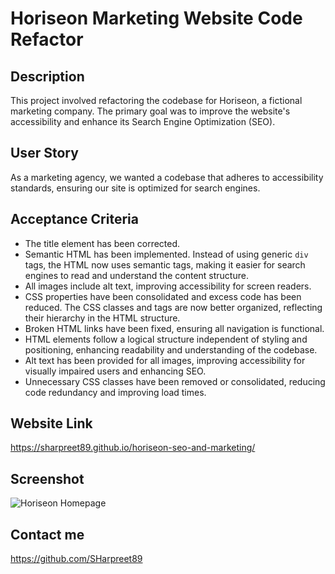 # Horiseon Marketing Website Code Refactor

## Description

This project involved refactoring the codebase for Horiseon, a fictional marketing company. The primary goal was to improve the website's accessibility and enhance its Search Engine Optimization (SEO). 

## User Story

As a marketing agency, we wanted a codebase that adheres to accessibility standards, ensuring our site is optimized for search engines.

## Acceptance Criteria

- The title element has been corrected.
- Semantic HTML has been implemented. Instead of using generic `div` tags, the HTML now uses semantic tags, making it easier for search engines to read and understand the content structure.
- All images include alt text, improving accessibility for screen readers.
- CSS properties have been consolidated and excess code has been reduced. The CSS classes and tags are now better organized, reflecting their hierarchy in the HTML structure.
- Broken HTML links have been fixed, ensuring all navigation is functional.
- HTML elements follow a logical structure independent of styling and positioning, enhancing readability and understanding of the codebase.
- Alt text has been provided for all images, improving accessibility for visually impaired users and enhancing SEO.
- Unnecessary CSS classes have been removed or consolidated, reducing code redundancy and improving load times.

## Website Link

https://sharpreet89.github.io/horiseon-seo-and-marketing/

## Screenshot
![Horiseon Homepage](assets/screenshot/horiseon-homepage.png)

## Contact me

https://github.com/SHarpreet89